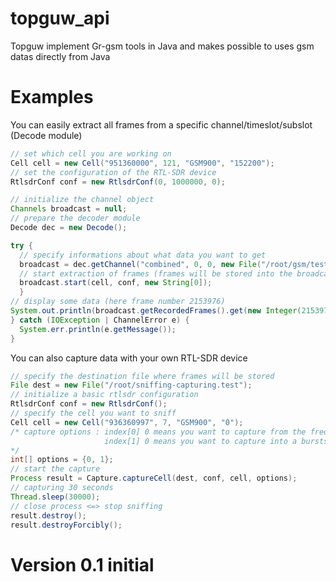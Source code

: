 # topguw_api
Topguw implement Gr-gsm tools in Java and makes possible to uses gsm datas directly from Java

# Examples 
You can easily extract all frames from a specific channel/timeslot/subslot (Decode module)
```java 
// set which cell you are working on 
Cell cell = new Cell("951360000", 121, "GSM900", "152200");
// set the configuration of the RTL-SDR device 
RtlsdrConf conf = new RtlsdrConf(0, 1000000, 0);

// initialize the channel object
Channels broadcast = null;
// prepare the decoder module
Decode dec = new Decode();

try {
  // specify informations about what data you want to get
  broadcast = dec.getChannel("combined", 0, 0, new File("/root/gsm/testfile.cfile"));
  // start extraction of frames (frames will be stored into the broadcast object)
  broadcast.start(cell, conf, new String[0]);
  } 
// display some data (here frame number 2153976)
System.out.println(broadcast.getRecordedFrames().get(new Integer(2153976)));
} catch (IOException | ChannelError e) {
  System.err.println(e.getMessage());
}
```
You can also capture data with your own RTL-SDR device
```java 
// specify the destination file where frames will be stored  
File dest = new File("/root/sniffing-capturing.test");
// initialize a basic rtlsdr configuration
RtlsdrConf conf = new RtlsdrConf();
// specify the cell you want to sniff 
Cell cell = new Cell("936360997", 7, "GSM900", "0");
/* capture options : index[0] 0 means you want to capture from the frequency, 1 means arfcn capture
                     index[1] 0 means you want to capture into a bursts file, 1 means cfile record
*/
int[] options = {0, 1};
// start the capture
Process result = Capture.captureCell(dest, conf, cell, options);
// capturing 30 seconds
Thread.sleep(30000);
// close process <=> stop sniffing
result.destroy();
result.destroyForcibly();
```
# Version 0.1 initial
